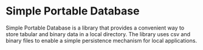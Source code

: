 # Simple Portable Database

Simple Portable Database is a library that provides a convenient way to store tabular and binary data in a local directory. The library uses csv and binary files to enable a simple persistence mechanism for local applications.
